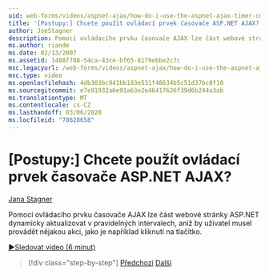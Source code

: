 ```yaml
---
uid: web-forms/videos/aspnet-ajax/how-do-i-use-the-aspnet-ajax-timer-control
title: '[Postupy:] Chcete použít ovládací prvek časovače ASP.NET AJAX? | Dokumenty Microsoft'
author: JoeStagner
description: Pomocí ovládacího prvku časovače AJAX lze část webové stránky ASP.NET dynamicky aktualizovat v pravidelných intervalech, aniž by uživatel musel provádět...
ms.author: riande
ms.date: 02/13/2007
ms.assetid: 1488f788-54ca-43ce-bf65-8179ebbe2c7c
msc.legacyurl: /web-forms/videos/aspnet-ajax/how-do-i-use-the-aspnet-ajax-timer-control
msc.type: video
ms.openlocfilehash: 4db303bc941bb183e531f48634b5c51d37bc0f10
ms.sourcegitcommit: e7e91932a6e91a63e2e46417626f39d6b244a3ab
ms.translationtype: MT
ms.contentlocale: cs-CZ
ms.lasthandoff: 03/06/2020
ms.locfileid: "78628658"
---
```

# <a name="how-do-i-use-the-aspnet-ajax-timer-control"></a>[Postupy:] Chcete použít ovládací prvek časovače ASP.NET AJAX?

[Jana Stagner](https://github.com/JoeStagner)

Pomocí ovládacího prvku časovače AJAX lze část webové stránky ASP.NET dynamicky aktualizovat v pravidelných intervalech, aniž by uživatel musel provádět nějakou akci, jako je například kliknutí na tlačítko.

[&#9654;Sledovat video (6 minut)](https://channel9.msdn.com/Blogs/ASP-NET-Site-Videos/how-do-i-use-the-aspnet-ajax-timer-control)

> [!div class="step-by-step"]
> [Předchozí](how-do-i-use-the-aspnet-ajax-roundedcorners-extender.md)
> [Další](how-do-i-implement-the-predictive-fetch-pattern-for-ajax.md)

